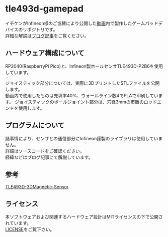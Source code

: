 # tle493d-gamepad
イチケンがInfineon様のご協賛により公開した[動画](https://youtu.be/Vs0h6_DQC4I)内で製作したゲームパッドデバイスのリポジトリです。  
詳細な解説は[ブログ記事](https://ichiken-engineering.com/3d_hallsensor_gamepad/)をご覧ください。

## ハードウェア構成について
RP2040(RaspberryPi Pico)と、Infineon製ホールセンサTLE493D-P2B6を使用しています。  

ジョイスティック部分については、実際に3DプリントしたSTLファイルを公開します。  
動画内で使用したものは充填率40%、ウォールライン数4でPLAで印刷しています。
ジョイスティックのボールジョイント部分は、穴径3mmの市販のロッドエンドを使用します。

## プログラムについて
諸事情により、センサとの通信部分にInfineon謹製のライブラリは使用していません。  
詳細はソースコードをご確認ください。  
経緯などはブログ記事にて解説しています。

## 参考
[TLE493D-3DMagnetic-Sensor](https://github.com/Infineon/TLE493D-3DMagnetic-Sensor)

## ライセンス
本ソフトウェアおよび関連するハードウェア設計はMITライセンスの下で公開されています。  
[LICENSE](./LICENSE)をご覧下さい。